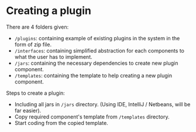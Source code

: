 # Creating a plugin

There are 4 folders given:
- `/plugins`: containing example of existing plugins in the system in the form of zip file.
- `/interfaces`: containing simplified abstraction for each components to what the user has to implement.
- `/jars`: containing the necessary dependencies to create new plugin component.
- `/templates`: containing the template to help creating a new plugin component.

Steps to create a plugin:
- Including all jars in `/jars` directory. (Using IDE, IntelliJ / Netbeans, will be far easier).
- Copy required component's template from `/templates` directory.
- Start coding from the copied template.